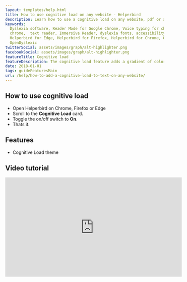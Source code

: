 ```yaml
---
layout: templates/help.html
title: How to use cognitive load on any website - Helperbird
description: Learn how to use a cognitive load on any website, pdf or app.
keywords:
  Dyslexia software, Reader Mode for Google Chrome, Voice typing for chrome, Text to speech for
  chrome,  text reader, Immersive Reader, dyslexia fonts, accessibility software, dyslexia software,
  Helperbird for Edge, Helperbird for Firefox, Helperbird for Chrome, Opendyslexic for Chrome,
  OpenDyslexic
twitterSocial: assets/images/graph/alt-highlighter.png
facebookSocial: assets/images/graph/alt-highlighter.png
featureTitle: Cognitive load
featureDescription: The cognitive load feature adds a gradient of colors to the text on any website, pdf or app.
date: 2018-01-01
tags: guideFeaturesMain
url: /help/how-to-add-a-cognitive-load-to-text-on-any-website/
---
```






## How to use cognitive load

- Open Helperbird on Chrome, Firefox or Edge
- Scroll to the **Cognitive Load** card.
- Toggle the on/off switch to **On**.
- Thats it.


## Features

- Cognitive Load theme


## Video tutorial

<iframe
    width="560"
    height="315"
    src="https://www.youtube.com/embed/e9FEZQVcrLk"
    title="YouTube video player"
    frameborder="0"
    allow="accelerometer; autoplay; clipboard-write; encrypted-media; gyroscope; picture-in-picture"
    allowfullscreen
  ></iframe>


